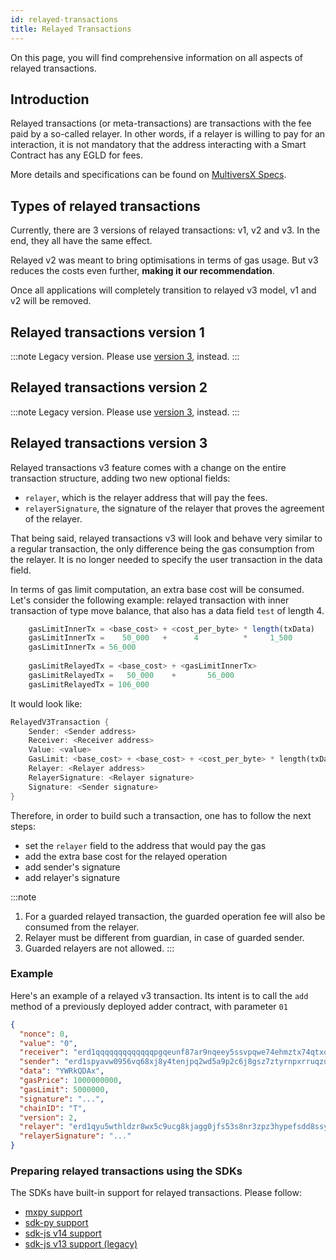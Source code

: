 ```yaml
---
id: relayed-transactions
title: Relayed Transactions
---
```

[comment]: # (mx-abstract)

On this page, you will find comprehensive information on all aspects of relayed transactions.

[comment]: # (mx-context-auto)

## Introduction

Relayed transactions (or meta-transactions) are transactions with the fee paid by a so-called relayer.
In other words, if a relayer is willing to pay for an interaction, it is not mandatory that the address
interacting with a Smart Contract has any EGLD for fees.

More details and specifications can be found on [MultiversX Specs](https://github.com/multiversx/mx-specs/blob/main/sc-meta-transactions.md).

[comment]: # (mx-context-auto)

## Types of relayed transactions

Currently, there are 3 versions of relayed transactions: v1, v2 and v3. In the end, they all have the same effect.

Relayed v2 was meant to bring optimisations in terms of gas usage. But v3 reduces the costs even further, **making it our recommendation**.

Once all applications will completely transition to relayed v3 model, v1 and v2 will be removed.

[comment]: # (mx-context-auto)

## Relayed transactions version 1

:::note
Legacy version. Please use [version 3](#relayed-transactions-version-3), instead.
:::


[comment]: # (mx-context-auto)

## Relayed transactions version 2

:::note
Legacy version. Please use [version 3](#relayed-transactions-version-3), instead.
:::

[comment]: # (mx-context-auto)

## Relayed transactions version 3

Relayed transactions v3 feature comes with a change on the entire transaction structure, adding two new optional fields: 
- `relayer`, which is the relayer address that will pay the fees.
- `relayerSignature`, the signature of the relayer that proves the agreement of the relayer.

That being said, relayed transactions v3 will look and behave very similar to a regular transaction, the only difference being the gas consumption from the relayer. It is no longer needed to specify the user transaction in the data field.

In terms of gas limit computation, an extra base cost will be consumed. Let's consider the following example: relayed transaction with inner transaction of type move balance, that also has a data field `test` of length 4.
```js
    gasLimitInnerTx = <base_cost> + <cost_per_byte> * length(txData)
    gasLimitInnerTx =    50_000   +      4          *     1_500
    gasLimitInnerTx = 56_000
    
    gasLimitRelayedTx = <base_cost> + <gasLimitInnerTx>
    gasLimitRelayedTx =   50_000    +       56_000
    gasLimitRelayedTx = 106_000
```

It would look like:

```rust
RelayedV3Transaction {
    Sender: <Sender address>
    Receiver: <Receiver address>
    Value: <value>
    GasLimit: <base_cost> + <base_cost> + <cost_per_byte> * length(txData)
    Relayer: <Relayer address>
    RelayerSignature: <Relayer signature>
    Signature: <Sender signature>
}
```

Therefore, in order to build such a transaction, one has to follow the next steps:
  - set the `relayer` field to the address that would pay the gas
  - add the extra base cost for the relayed operation
  - add sender's signature
  - add relayer's signature

:::note
1. For a guarded relayed transaction, the guarded operation fee will also be consumed from the relayer.
2. Relayer must be different from guardian, in case of guarded sender.
3. Guarded relayers are not allowed.
:::

### Example

Here's an example of a relayed v3 transaction. Its intent is to call the `add` method of a previously deployed adder contract, with parameter `01`

```json
{
  "nonce": 0,
  "value": "0",
  "receiver": "erd1qqqqqqqqqqqqqpgqeunf87ar9nqeey5ssvpqwe74ehmztx74qtxqs63nmx",
  "sender": "erd1spyavw0956vq68xj8y4tenjpq2wd5a9p2c6j8gsz7ztyrnpxrruqzu66jx",
  "data": "YWRkQDAx",
  "gasPrice": 1000000000,
  "gasLimit": 5000000,
  "signature": "...",
  "chainID": "T",
  "version": 2,
  "relayer": "erd1qyu5wthldzr8wx5c9ucg8kjagg0jfs53s8nr3zpz3hypefsdd8ssycr6th",
  "relayerSignature": "..."
}
```

### Preparing relayed transactions using the SDKs

The SDKs have built-in support for relayed transactions. Please follow:
 - [mxpy support](/sdk-and-tools/sdk-py/mxpy-cli/#relayed-transactions-v3)
 - [sdk-py support](/sdk-and-tools/sdk-py/sdk-py-cookbook/#relayed-transactions)
 - [sdk-js v14 support](/sdk-and-tools/sdk-js/sdk-js-cookbook-v14#relayed-transactions)
 - [sdk-js v13 support (legacy)](/sdk-and-tools/sdk-js/sdk-js-cookbook-v13#preparing-a-relayed-transaction)
